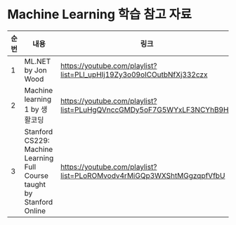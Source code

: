 # Machine Learning 학습 참고 자료

| 순번 | 내용 | 링크 | 비고 |
| ---| --- | --- | --- |
| 1 | ML.NET by Jon Wood | https://youtube.com/playlist?list=PLl_upHIj19Zy3o09oICOutbNfXj332czx | - |
| 2 | Machine learning 1 by 생활코딩 | https://youtube.com/playlist?list=PLuHgQVnccGMDy5oF7G5WYxLF3NCYhB9H9 | - |
| 3 | Stanford CS229: Machine Learning Full Course taught by Stanford Online | https://youtube.com/playlist?list=PLoROMvodv4rMiGQp3WXShtMGgzqpfVfbU | - |